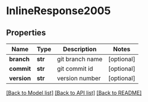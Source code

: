 # InlineResponse2005

## Properties
Name | Type | Description | Notes
------------ | ------------- | ------------- | -------------
**branch** | **str** | git branch name | [optional] 
**commit** | **str** | git commit id | [optional] 
**version** | **str** | version number | [optional] 

[[Back to Model list]](../README.md#documentation-for-models) [[Back to API list]](../README.md#documentation-for-api-endpoints) [[Back to README]](../README.md)



